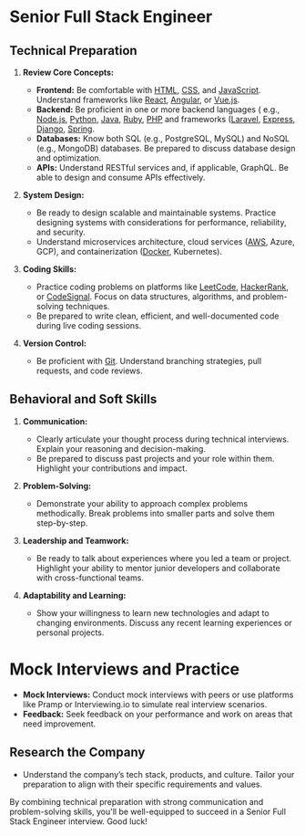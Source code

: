 # Senior Full Stack Engineer

## Technical Preparation

1. **Review Core Concepts:**
    - **Frontend:** Be comfortable with [HTML](/html/), [CSS](/css/), and [JavaScript](/javascript/). Understand
      frameworks like [React](/react/), [Angular](/angular/), or [Vue.js](/vue/).
    - **Backend:** Be proficient in one or more backend languages (
      e.g., [Node.js](/node/), [Python](/python/), [Java](/java/), [Ruby](/ruby/), [PHP](/php/) and
      frameworks ([Laravel](/laravel/), [Express](/express/), [Django](/express/), [Spring](/spring/).
    - **Databases:** Know both SQL (e.g., PostgreSQL, MySQL) and NoSQL (e.g., MongoDB) databases. Be prepared to discuss
      database design and optimization.
    - **APIs:** Understand RESTful services and, if applicable, GraphQL. Be able to design and consume APIs effectively.

2. **System Design:**
    - Be ready to design scalable and maintainable systems. Practice designing systems with considerations for
      performance, reliability, and security.
    - Understand microservices architecture, cloud services ([AWS](/aws/), Azure, GCP), and
      containerization ([Docker](/docker/), Kubernetes).

3. **Coding Skills:**
    - Practice coding problems on platforms
      like [LeetCode](https://leetcode.com), [HackerRank](https://www.hackerrank.com),
      or [CodeSignal](https://codesignal.com). Focus on data structures, algorithms, and problem-solving techniques.
    - Be prepared to write clean, efficient, and well-documented code during live coding sessions.

4. **Version Control:**
    - Be proficient with [Git](/git/). Understand branching strategies, pull requests, and code reviews.

## Behavioral and Soft Skills

1. **Communication:**
    - Clearly articulate your thought process during technical interviews. Explain your reasoning and decision-making.
    - Be prepared to discuss past projects and your role within them. Highlight your contributions and impact.

2. **Problem-Solving:**
    - Demonstrate your ability to approach complex problems methodically. Break problems into smaller parts and solve
      them step-by-step.

3. **Leadership and Teamwork:**
    - Be ready to talk about experiences where you led a team or project. Highlight your ability to mentor junior
      developers and collaborate with cross-functional teams.

4. **Adaptability and Learning:**
    - Show your willingness to learn new technologies and adapt to changing environments. Discuss any recent learning
      experiences or personal projects.

# Mock Interviews and Practice

- **Mock Interviews:** Conduct mock interviews with peers or use platforms like Pramp or Interviewing.io to simulate
  real interview scenarios.
- **Feedback:** Seek feedback on your performance and work on areas that need improvement.

## Research the Company

- Understand the company’s tech stack, products, and culture. Tailor your preparation to align with their specific
  requirements and values.

By combining technical preparation with strong communication and problem-solving skills, you'll be well-equipped to
succeed in a Senior Full Stack Engineer interview. Good luck!
